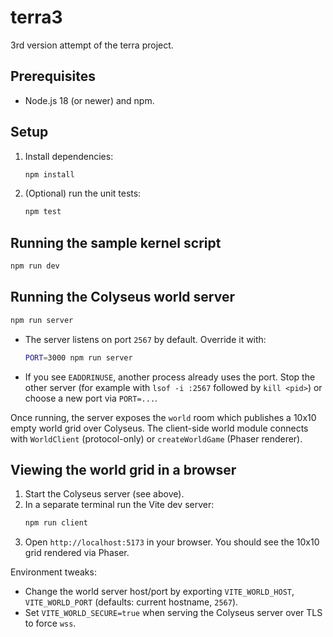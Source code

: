# terra3

3rd version attempt of the terra project.

## Prerequisites

- Node.js 18 (or newer) and npm.

## Setup

1. Install dependencies:
   ```bash
   npm install
   ```
2. (Optional) run the unit tests:
   ```bash
   npm test
   ```

## Running the sample kernel script

```bash
npm run dev
```

## Running the Colyseus world server

```bash
npm run server
```

- The server listens on port `2567` by default. Override it with:
  ```bash
  PORT=3000 npm run server
  ```
- If you see `EADDRINUSE`, another process already uses the port. Stop the other server (for example with `lsof -i :2567` followed by `kill <pid>`) or choose a new port via `PORT=...`.

Once running, the server exposes the `world` room which publishes a 10x10 empty world grid over Colyseus. The client-side world module connects with `WorldClient` (protocol-only) or `createWorldGame` (Phaser renderer).

## Viewing the world grid in a browser

1. Start the Colyseus server (see above).
2. In a separate terminal run the Vite dev server:
   ```bash
   npm run client
   ```
3. Open `http://localhost:5173` in your browser. You should see the 10x10 grid rendered via Phaser.

Environment tweaks:

- Change the world server host/port by exporting `VITE_WORLD_HOST`, `VITE_WORLD_PORT` (defaults: current hostname, `2567`).
- Set `VITE_WORLD_SECURE=true` when serving the Colyseus server over TLS to force `wss`.
